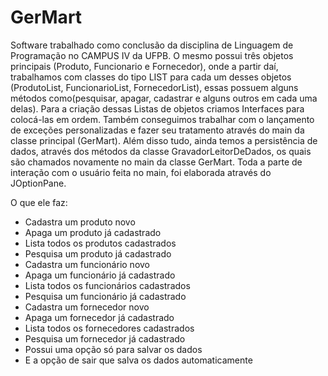 # GerMart

Software trabalhado como conclusão da disciplina de Linguagem de Programação no CAMPUS IV da UFPB. O mesmo possui três objetos principais (Produto, Funcionario e Fornecedor), onde a partir
daí, trabalhamos com classes do tipo LIST para cada um desses objetos (ProdutoList, FuncionarioList, FornecedorList), essas possuem alguns métodos como(pesquisar, apagar, cadastrar e alguns
outros em cada uma delas). Para a criação dessas Listas de objetos criamos Interfaces para colocá-las em ordem. Também conseguimos trabalhar com o lançamento de exceções personalizadas e fazer seu tratamento através do main da classe principal (GerMart). Além disso tudo,
ainda temos a persistência de dados, através dos métodos da classe GravadorLeitorDeDados, os quais são chamados novamente no main da classe GerMart. Toda a parte de interação com o usuário
feita no main, foi elaborada através do JOptionPane.

O que ele faz:
* Cadastra um produto novo
* Apaga um produto já cadastrado
* Lista todos os produtos cadastrados
* Pesquisa um produto já cadastrado
* Cadastra um funcionário novo
* Apaga um funcionário já cadastrado
* Lista todos os funcionários cadastrados
* Pesquisa um funcionário já cadastrado
* Cadastra um fornecedor novo
* Apaga um fornecedor já cadastrado
* Lista todos os fornecedores cadastrados
* Pesquisa um fornecedor já cadastrado
* Possui uma opção só para salvar os dados
* E a opção de sair que salva os dados automaticamente
